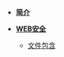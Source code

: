 - [**简介**](network_security/README.md)

- [**WEB安全**](network_security/web/README.md)
  - [文件包含](network_security/web/http/file_inclusion.md)
  